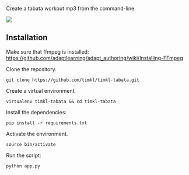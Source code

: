 Create a tabata workout mp3 from the command-line.

[![](https://img.youtube.com/vi/0d5QNpHOn-w/0.jpg)](https://www.youtube.com/watch?v=0d5QNpHOn-w)

## Installation

Make sure that ffmpeg is installed:
https://github.com/adaptlearning/adapt_authoring/wiki/Installing-FFmpeg

Clone the repository.
```
git clone https://github.com/timkl/timkl-tabata.git
```

Create a virtual environment.
```
virtualenv timkl-tabata && cd timkl-tabata
```

Install the dependencies:
```
pip install -r requirements.txt
```

Activate the environment.
```
source bin/activate
```

Run the script:
```
python app.py
```
